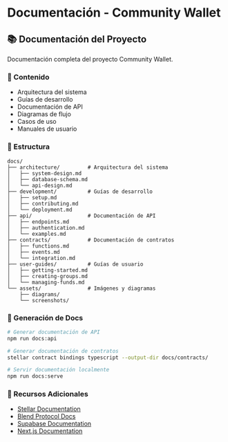 # Documentación - Community Wallet

## 📚 Documentación del Proyecto

Documentación completa del proyecto Community Wallet.

### 📑 Contenido

- Arquitectura del sistema
- Guías de desarrollo
- Documentación de API
- Diagramas de flujo
- Casos de uso
- Manuales de usuario

### 📁 Estructura

```
docs/
├── architecture/         # Arquitectura del sistema
│   ├── system-design.md
│   ├── database-schema.md
│   └── api-design.md
├── development/          # Guías de desarrollo
│   ├── setup.md
│   ├── contributing.md
│   └── deployment.md
├── api/                  # Documentación de API
│   ├── endpoints.md
│   ├── authentication.md
│   └── examples.md
├── contracts/            # Documentación de contratos
│   ├── functions.md
│   ├── events.md
│   └── integration.md
├── user-guides/          # Guías de usuario
│   ├── getting-started.md
│   ├── creating-groups.md
│   └── managing-funds.md
└── assets/               # Imágenes y diagramas
    ├── diagrams/
    └── screenshots/
```

### 🔧 Generación de Docs

```bash
# Generar documentación de API
npm run docs:api

# Generar documentación de contratos
stellar contract bindings typescript --output-dir docs/contracts/

# Servir documentación localmente
npm run docs:serve
```

### 📖 Recursos Adicionales

- [Stellar Documentation](https://developers.stellar.org/)
- [Blend Protocol Docs](https://docs.blend.capital/)
- [Supabase Documentation](https://supabase.com/docs)
- [Next.js Documentation](https://nextjs.org/docs)
